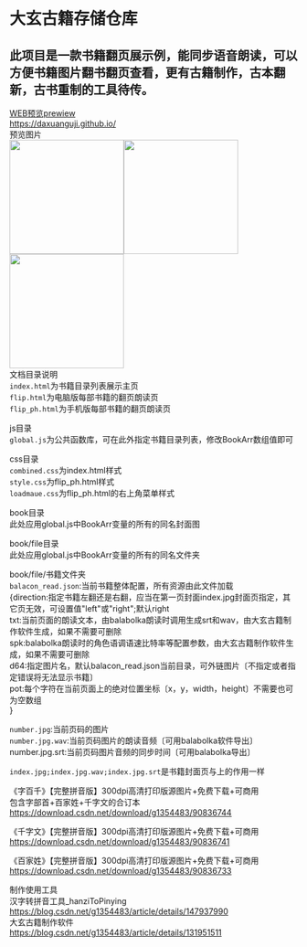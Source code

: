 # 大玄古籍存储仓库  
## 此项目是一款书籍翻页展示例，能同步语音朗读，可以方便书籍图片翻书翻页查看，更有古籍制作，古本翻新，古书重制的工具待传。  
  
[WEB预览prewiew](https://daxuanguji.github.io/)  
https://daxuanguji.github.io/  
预览图片  
<img src="https://daxuanguji.github.io/other/preview.png" height=200><img src="https://daxuanguji.github.io/other/preview1.png" height=200><img src="https://daxuanguji.github.io/other/preview2.png" height=200>  
文档目录说明  
```index.html```为书籍目录列表展示主页  
```flip.html```为电脑版每部书籍的翻页朗读页  
```flip_ph.html```为手机版每部书籍的翻页朗读页  
  
js目录  
```global.js```为公共函数库，可在此外指定书籍目录列表，修改BookArr数组值即可  
  
css目录  
```combined.css```为index.html样式  
```style.css```为flip_ph.html样式  
```loadmaue.css```为flip_ph.html的右上角菜单样式  
  
book目录  
此处应用global.js中BookArr变量的所有的同名封面图  
  
book/file目录  
此处应用global.js中BookArr变量的所有的同名文件夹  
  
book/file/书籍文件夹  
```balacon_read.json```:当前书籍整体配置，所有资源由此文件加载  
{direction:指定书籍左翻还是右翻，应当在第一页封面index.jpg封面页指定，其它页无效，可设置值"left"或"right";默认right  
txt:当前页面的朗读文本，由balabolka朗读时调用生成srt和wav，由大玄古籍制作软件生成，如果不需要可删除  
spk:balabolka朗读时的角色语调语速比特率等配置参数，由大玄古籍制作软件生成，如果不需要可删除  
d64:指定图片名，默认balacon_read.json当前目录，可外链图片〔不指定或者指定错误将无法显示书籍〕  
pot:每个字符在当前页面上的绝对位置坐标〔x，y，width，height〕不需要也可为空数组  
}  
  
```number.jpg```:当前页码的图片  
```number.jpg.wav```:当前页码图片的朗读音频〔可用balabolka软件导出〕  
number.jpg.srt:当前页码图片音频的同步时间〔可用balabolka导出〕  
  
```index.jpg;index.jpg.wav;index.jpg.srt```是书籍封面页与上的作用一样  
  
  
《字百千》【完整拼音版】300dpi高清打印版源图片+免费下载+可商用  
包含字部首+百家姓+千字文的合订本  
https://download.csdn.net/download/g1354483/90836744  
  
《千字文》【完整拼音版】300dpi高清打印版源图片+免费下载+可商用  
https://download.csdn.net/download/g1354483/90836741  
  
《百家姓》【完整拼音版】300dpi高清打印版源图片+免费下载+可商用  
https://download.csdn.net/download/g1354483/90836733  
  
  
制作使用工具  
汉字转拼音工具_hanziToPinying  
https://blog.csdn.net/g1354483/article/details/147937990  
大玄古籍制作软件  
https://blog.csdn.net/g1354483/article/details/131951511
